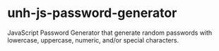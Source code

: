# unh-js-password-generator
JavaScript Password Generator that generate random passwords with lowercase, uppercase, numeric, and/or special characters.
